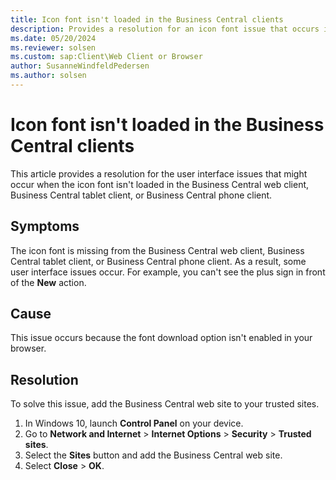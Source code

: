 ```yaml
---
title: Icon font isn't loaded in the Business Central clients
description: Provides a resolution for an icon font issue that occurs in the Business Central web client, Business Central tablet client, or Business Central phone client.
ms.date: 05/20/2024
ms.reviewer: solsen
ms.custom: sap:Client\Web Client or Browser
author: SusanneWindfeldPedersen
ms.author: solsen
---
```

# Icon font isn't loaded in the Business Central clients

This article provides a resolution for the user interface issues that might occur when the icon font isn't loaded in the Business Central web client, Business Central tablet client, or Business Central phone client.

## Symptoms

The icon font is missing from the Business Central web client, Business Central tablet client, or Business Central phone client. As a result, some user interface issues occur. For example, you can't see the plus sign in front of the **New** action.

## Cause

This issue occurs because the font download option isn't enabled in your browser.
  
## Resolution

To solve this issue, add the Business Central web site to your trusted sites.

1. In Windows 10, launch **Control Panel** on your device.
2. Go to **Network and Internet** > **Internet Options** > **Security** > **Trusted sites**.
3. Select the **Sites** button and add the Business Central web site.
4. Select **Close** > **OK**.
